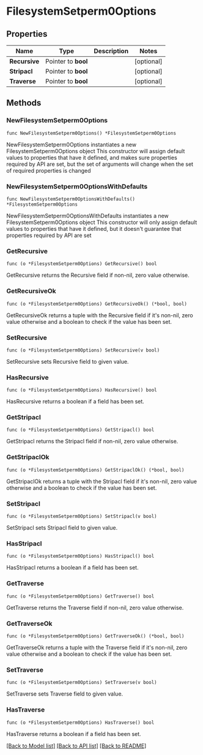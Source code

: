 # FilesystemSetperm0Options

## Properties

Name | Type | Description | Notes
------------ | ------------- | ------------- | -------------
**Recursive** | Pointer to **bool** |  | [optional] 
**Stripacl** | Pointer to **bool** |  | [optional] 
**Traverse** | Pointer to **bool** |  | [optional] 

## Methods

### NewFilesystemSetperm0Options

`func NewFilesystemSetperm0Options() *FilesystemSetperm0Options`

NewFilesystemSetperm0Options instantiates a new FilesystemSetperm0Options object
This constructor will assign default values to properties that have it defined,
and makes sure properties required by API are set, but the set of arguments
will change when the set of required properties is changed

### NewFilesystemSetperm0OptionsWithDefaults

`func NewFilesystemSetperm0OptionsWithDefaults() *FilesystemSetperm0Options`

NewFilesystemSetperm0OptionsWithDefaults instantiates a new FilesystemSetperm0Options object
This constructor will only assign default values to properties that have it defined,
but it doesn't guarantee that properties required by API are set

### GetRecursive

`func (o *FilesystemSetperm0Options) GetRecursive() bool`

GetRecursive returns the Recursive field if non-nil, zero value otherwise.

### GetRecursiveOk

`func (o *FilesystemSetperm0Options) GetRecursiveOk() (*bool, bool)`

GetRecursiveOk returns a tuple with the Recursive field if it's non-nil, zero value otherwise
and a boolean to check if the value has been set.

### SetRecursive

`func (o *FilesystemSetperm0Options) SetRecursive(v bool)`

SetRecursive sets Recursive field to given value.

### HasRecursive

`func (o *FilesystemSetperm0Options) HasRecursive() bool`

HasRecursive returns a boolean if a field has been set.

### GetStripacl

`func (o *FilesystemSetperm0Options) GetStripacl() bool`

GetStripacl returns the Stripacl field if non-nil, zero value otherwise.

### GetStripaclOk

`func (o *FilesystemSetperm0Options) GetStripaclOk() (*bool, bool)`

GetStripaclOk returns a tuple with the Stripacl field if it's non-nil, zero value otherwise
and a boolean to check if the value has been set.

### SetStripacl

`func (o *FilesystemSetperm0Options) SetStripacl(v bool)`

SetStripacl sets Stripacl field to given value.

### HasStripacl

`func (o *FilesystemSetperm0Options) HasStripacl() bool`

HasStripacl returns a boolean if a field has been set.

### GetTraverse

`func (o *FilesystemSetperm0Options) GetTraverse() bool`

GetTraverse returns the Traverse field if non-nil, zero value otherwise.

### GetTraverseOk

`func (o *FilesystemSetperm0Options) GetTraverseOk() (*bool, bool)`

GetTraverseOk returns a tuple with the Traverse field if it's non-nil, zero value otherwise
and a boolean to check if the value has been set.

### SetTraverse

`func (o *FilesystemSetperm0Options) SetTraverse(v bool)`

SetTraverse sets Traverse field to given value.

### HasTraverse

`func (o *FilesystemSetperm0Options) HasTraverse() bool`

HasTraverse returns a boolean if a field has been set.


[[Back to Model list]](../README.md#documentation-for-models) [[Back to API list]](../README.md#documentation-for-api-endpoints) [[Back to README]](../README.md)


